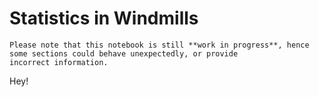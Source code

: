 # Statistics in Windmills

```{warning}
Please note that this notebook is still **work in progress**, hence some sections could behave unexpectedly, or provide
incorrect information.
```

Hey!